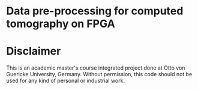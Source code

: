 # Data pre-processing for computed tomography on FPGA


# Disclaimer
This is an academic master's course integrated project done at Otto von Guericke University, Germany. Without permission, this code should not be used for any kind of personal or industrial work.
